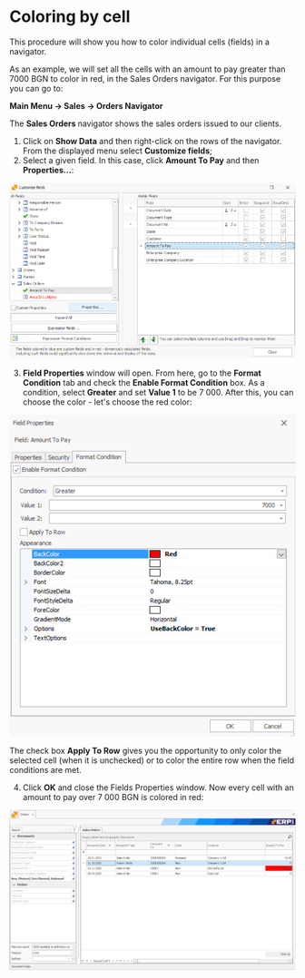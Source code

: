 # Coloring by cell

This procedure will show you how to color individual cells (fields) in a navigator.

As an example, we will set all the cells with an amount to pay greater than 7000 BGN to color in red, in the Sales Orders navigator. For this purpose you can go to:

<b> Main Menu -> Sales -> Orders Navigator </b>

The <b> Sales Orders </b> navigator shows the sales orders issued to our clients.

1.	Click on <b>Show Data</b> and then right-click on the rows of the navigator. From the displayed menu select <b>Customize fields</b>; 
2.	Select a given field. In this case, click **Amount To Pay** and then **Properties…**:

![Amount to pay](pictures/amount-to-pay.png)

3.	<b>Field Properties</b> window will open. From here, go to the <b>Format Condition</b> tab and check the <b>Enable Format Condition</b> box. As a condition, select <b>Greater</b> and set **Value 1** to be 7 000. After this, you can choose the color - let's choose the red color:

![Format condition](pictures/format-condition.png)

The check box <b>Apply To Row</b> gives you the opportunity to only color the selected cell (when it is unchecked) or to color the entire row when the field conditions are met.   

4.	Click **OK** and close the Fields Properties window. Now every cell with an amount to pay over 7 000 BGN is colored in red:
 
![Colored cell](pictures/colored-cell.png)
